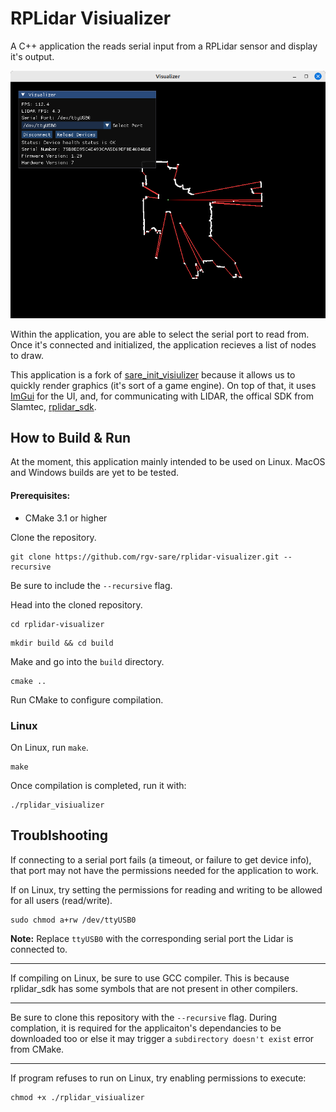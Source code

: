 # RPLidar Visiualizer
A C++ application the reads serial input from a RPLidar sensor and display it's output.

![Lidar Visiualizer Screenshot](./screenshots/2024-02-23%2006-55-57.png)

Within the application, you are able to select the serial port to read from. Once it's connected and initialized, the application recieves a list of nodes to draw.

This application is a fork of [sare_init_visiulizer](https://github.com/rgv-sare/sare-init-visualizer) because it allows us to quickly render graphics (it's sort of a game engine). On top of that, it uses [ImGui](https://github.com/ocornut/imgui) for the UI, and, for communicating with LIDAR, the offical SDK from Slamtec, [rplidar_sdk](https://github.com/Slamtec/rplidar_sdk).

## How to Build & Run

At the moment, this application mainly intended to be used on Linux. MacOS and Windows builds are yet to be tested.

#### Prerequisites:
* CMake 3.1 or higher

Clone the repository.
```
git clone https://github.com/rgv-sare/rplidar-visualizer.git --recursive
```
Be sure to include the `--recursive` flag.

Head into the cloned repository.
```
cd rplidar-visualizer
```
```
mkdir build && cd build
```
Make and go into the `build` directory.
```
cmake ..
```
Run CMake to configure compilation.
### Linux
On Linux, run `make`.
```
make
```
Once compilation is completed, run it with:
```
./rplidar_visiualizer
```

## Troublshooting

If connecting to a serial port fails (a timeout, or failure to get device info), that port may not have the permissions needed for the application to work.

If on Linux, try setting the permissions for reading and writing to be allowed for all users (read/write).
```
sudo chmod a+rw /dev/ttyUSB0
```
**Note:** Replace `ttyUSB0` with the corresponding serial port the Lidar is connected to.

---
If compiling on Linux, be sure to use GCC compiler. This is because rplidar_sdk has some symbols that are not present in other compilers.

---

Be sure to clone this repository with the `--recursive` flag. During complation, it is required for the applicaiton's dependancies to be downloaded too or else it may trigger a `subdirectory doesn't exist` error from CMake.

---

If program refuses to run on Linux, try enabling permissions to execute:
```
chmod +x ./rplidar_visiualizer
```